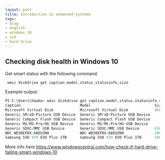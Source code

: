 ```yaml
---
layout: post
title: Introduction to unmanned systems
tags:
- blog
- english
- windows 10
- ssd
- hard drive
---
```


## Checking disk health in Windows 10

Get smart status with the following command.

```powershell
 wmic diskdrive get caption,model,status,statusinfo,size
```

Example output:

```powershell
PS C:\Users\haako> wmic diskdrive get caption,model,status,statusinfo,size
Caption                           Model                             Size           Status  StatusInfo
Microsoft Virtual Disk            Microsoft Virtual Disk            8587192320     OK
Generic SM/xD-Picture USB Device  Generic SM/xD-Picture USB Device                 OK
Generic Compact Flash USB Device  Generic Compact Flash USB Device                 OK
Generic MS/MS-Pro/HG USB Device   Generic MS/MS-Pro/HG USB Device                  OK
Generic SDXC/MMC USB Device       Generic SDXC/MMC USB Device       63861073920    OK
WDC WD30EFRX-68EUZN0              WDC WD30EFRX-68EUZN0              3000590369280  OK
Samsung SSD 970 EVO Plus 1TB      Samsung SSD 970 EVO Plus 1TB      1000202273280  OK
```

More info here https://www.windowscentral.com/how-check-if-hard-drive-failing-smart-windows-10
